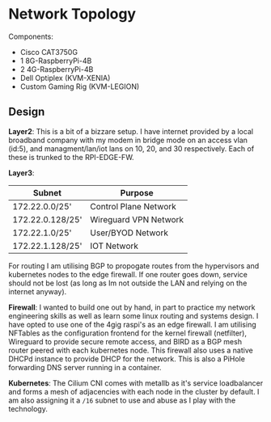 # Network Topology

Components:
- Cisco CAT3750G
- 1 8G-RaspberryPi-4B
- 2 4G-RaspberryPi-4B
- Dell Optiplex (KVM-XENIA)
- Custom Gaming Rig (KVM-LEGION)

## Design

**Layer2**: This is a bit of a bizzare setup. I have internet provided by a local broadband company with my modem in bridge mode on an access vlan (id:5), and managment/lan/iot lans on 10, 20, and 30 respectively. Each of these is trunked to the RPI-EDGE-FW.

**Layer3**:

|Subnet|Purpose|
|------|-------|
| 172.22.0.0/25'   | Control Plane Network |
| 172.22.0.128/25' | Wireguard VPN Network |
| 172.22.1.0/25'   | User/BYOD Network |
| 172.22.1.128/25' | IOT Network |

For routing I am utilising BGP to propogate routes from the hypervisors and kubernetes nodes to the edge firewall. If one router goes down, service should not be lost (as long as Im not outside the LAN and relying on the internet anyway).

**Firewall**: I wanted to build one out by hand, in part to practice my network engineering skills as well as learn some linux routing and systems design. I have opted to use one of the 4gig raspi's as an edge firewall. I am utilising NFTables as the configuration frontend for the kernel firewall (netfilter), Wireguard to provide secure remote access, and BIRD as a BGP mesh router peered with each kubernetes node. This firewall also uses a native DHCPd instance to provide DHCP for the network. This is also a PiHole forwarding DNS server running in a container.

**Kubernetes**: The Cilium CNI comes with metallb as it's service loadbalancer and forms a mesh of adjacencies with each node in the cluster by default. I am also assigning it a `/16` subnet to use and abuse as I play with the technology.

